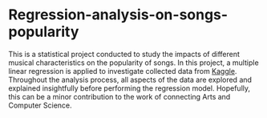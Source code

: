 # Regression-analysis-on-songs-popularity
This is a statistical project conducted to study the impacts of different musical characteristics on the popularity of songs. In this project, a multiple linear regression is applied to investigate collected data from [Kaggle](https://www.kaggle.com/datasets/zaheenhamidani/ultimate-spotify-tracks-db). Throughout the analysis process, all aspects of the data are explored and explained insightfully before performing the regression model. Hopefully, this can be a minor contribution to the work of connecting Arts and Computer Science. 
